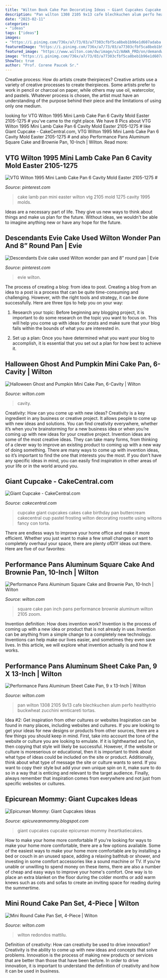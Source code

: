 ```yaml
---
title: "Wilton Book Cake Pan Decorating Ideas ~ Giant Cupcakes Cupcake Epicurean Mommy Iheartkatiecakes"
description: "Pan wilton 1308 2105 9x13 cafe blechkuchen alum perfo healthytrio buckwheat zucchini wmticareti tortas"
date: "2023-02-11"
categories:
- "ideas"
tags: ["ideas"]
images:
- "https://i.pinimg.com/736x/a7/73/03/a77303cfbf5ca8beb1b96e1d607adaba.jpg"
featuredImage: "https://i.pinimg.com/736x/a7/73/03/a77303cfbf5ca8beb1b96e1d607adaba.jpg"
featured_image: "https://www.wilton.com/dw/image/v2/AAWA_PRD/on/demandware.static/-/Sites-wilton-product-master/default/dw6fc2ec38/images/product/2105-8205/2105-8205_LS2.jpg?sw=800&amp;sh=800"
image: "https://i.pinimg.com/736x/a7/73/03/a77303cfbf5ca8beb1b96e1d607adaba.jpg"
ShowToc: true
author: "Prof. Corene Paucek Sr."
---
```



Creative process: How do artists create theirpieces?
Creative artists use a variety of creative processes to create theirpieces. Some artists prefer to work in pencil or charcoal on paper, while others may use oil, watercolor, and pastels. Whatever process is chosen, the artist must have an understanding of the purpose behind their piece and the limitations of using only one medium.

	

		
looking for VTG Wilton 1995 Mini Lamb Cake Pan 6 Cavity Mold Easter 2105-1275 # you've came to the right place. We have 8 Pics about VTG Wilton 1995 Mini Lamb Cake Pan 6 Cavity Mold Easter 2105-1275 # like Giant Cupcake - CakeCentral.com, VTG Wilton 1995 Mini Lamb Cake Pan 6 Cavity Mold Easter 2105-1275 # and also Performance Pans Aluminum Square Cake and Brownie Pan, 10-Inch | Wilton. Read more:
		
    
## VTG Wilton 1995 Mini Lamb Cake Pan 6 Cavity Mold Easter 2105-1275 #

<img loading=lazy src="https://i.pinimg.com/736x/a7/73/03/a77303cfbf5ca8beb1b96e1d607adaba.jpg" onerror="this.onerror=null;this.src='https://tse3.mm.bing.net/th?id=OIP.hOKX5OFQ8eImhBhph2SkbQHaHa&amp;pid=15.1';" alt="VTG Wilton 1995 Mini Lamb Cake Pan 6 Cavity Mold Easter 2105-1275 #">

_Source: pinterest.com_

>cake lamb pan mini easter wilton vtg 2105 mold 1275 cavity 1995 molds. 

	

Ideas are a necessary part of life. They give us new ways to think about things and make us plan for the future. Without ideas, we wouldn't be able to imagine anything new or have any hope for the future.

    
## Descendants Evie Cake Used Wilton Wonder Pan And 8” Round Pan | Evie

<img loading=lazy src="https://i.pinimg.com/originals/1b/d2/e5/1bd2e57684acc60f386b35650453cdfa.jpg" onerror="this.onerror=null;this.src='https://tse4.mm.bing.net/th?id=OIP.I0i9gpclqKlrnqIZe-bLNQHaJ4&amp;pid=15.1';" alt="Descendants Evie cake used Wilton wonder pan and 8” round pan | Evie">

_Source: pinterest.com_

>evie wilton. 

	

The process of creating a blog: from idea to post.
Creating a blog from an idea to a post is a process that can be quite time-consuming and challenging. However, with the right tools and strategy, it can be done successfully. Here are three tips to help you on your way: 
1. Research your topic: Before beginning any blogging project, it is important to do some research on the topic you want to focus on. This will help you come up with ideas for posts and make sure that your blog falls within the bounds of what you are interested in. 

2. Set up a plan: Once you have determined what you want your blog to accomplish, it is essential that you set out a plan for how best to achieve it.

    
## Halloween Ghost And Pumpkin Mini Cake Pan, 6-Cavity | Wilton

<img loading=lazy src="https://www.wilton.com/dw/image/v2/AAWA_PRD/on/demandware.static/-/Sites-wilton-product-master/default/dw846bbc3b/images/product/2105-8961/2105-8961-Wilton-Halloween-Ghost-and-Pumpkin-Mini-Cake-Pan-6-Cavity-L2.jpg?sw=1440&amp;sh=750&amp;sm=fit" onerror="this.onerror=null;this.src='https://tse3.mm.bing.net/th?id=OIP.RcIf01fnHIXwcg-EJ7Z6TAHaHa&amp;pid=15.1';" alt="Halloween Ghost and Pumpkin Mini Cake Pan, 6-Cavity | Wilton">

_Source: wilton.com_

>cavity. 

	

Creativity: How can you come up with new ideas?
Creativity is a key ingredient in any business or creative project. It allows people to come up with new ideas and solutions. You can find creativity everywhere, whether it’s when you’re brainstorming for a new business idea or when you’re coming up with new ideas for your creative project.
Invention ideas are some of the most creative ideas. They can take many forms, from thinking of a clever way to improve an existing product to coming up with a new way of doing something. There are many ways to come up with invention ideas, so it’s important to find the one that interests you the most. If you don’t have any specific ideas in mind, you can easily find inspiration in other areas of your life or in the world around you.

    
## Giant Cupcake - CakeCentral.com

<img loading=lazy src="https://cdn001.cakecentral.com/gallery/2015/03/900_31407UOLU_giant-cupcake.jpg" onerror="this.onerror=null;this.src='https://tse3.mm.bing.net/th?id=OIP.TaoVL9ZAYhpys4oJONqzaAHaH7&amp;pid=15.1';" alt="Giant Cupcake - CakeCentral.com">

_Source: cakecentral.com_

>cupcake giant cupcakes cakes cake birthday pan buttercream cakecentral cup pastel frosting wilton decorating rosette using wiltons fancy con torta. 

	

There are endless ways to improve your home office and make it more efficient. Whether you just want to make a few small changes or want to completely overhaul your space, there are plenty ofDIY ideas out there. Here are five of our favorites: 

    
## Performance Pans Aluminum Square Cake And Brownie Pan, 10-Inch | Wilton

<img loading=lazy src="https://www.wilton.com/dw/image/v2/AAWA_PRD/on/demandware.static/-/Sites-wilton-product-master/default/dw6fc2ec38/images/product/2105-8205/2105-8205_LS2.jpg?sw=800&amp;sh=800" onerror="this.onerror=null;this.src='https://tse3.mm.bing.net/th?id=OIP.5zsyQJpjw8F3fkDJYzz0CgHaHa&amp;pid=15.1';" alt="Performance Pans Aluminum Square Cake and Brownie Pan, 10-Inch | Wilton">

_Source: wilton.com_

>square cake pan inch pans performance brownie aluminum wilton 2105 zoom. 

	

Invention definition: How does invention work?
Invention is the process of coming up with a new idea or product that is not already in use. Invention can be anything from a simple change to a completely new technology. Inventions can help make our lives easier, and sometimes they even save lives. In this article, we will explore what invention actually is and how it works.

    
## Performance Pans Aluminum Sheet Cake Pan, 9 X 13-Inch | Wilton

<img loading=lazy src="https://www.wilton.com/dw/image/v2/AAWA_PRD/on/demandware.static/-/Sites-wilton-product-master/default/dwa115b544/images/product/2105-1308/2105-1308-Wilton-Performance-Pans-Aluminum-Sheet-Cake-Pan-9-x-13-Inch-L1.jpg?sw=1440&amp;sh=750&amp;sm=fit" onerror="this.onerror=null;this.src='https://tse3.mm.bing.net/th?id=OIP.GOIWP1okkUlMk6uAW2wyjQHaHa&amp;pid=15.1';" alt="Performance Pans Aluminum Sheet Cake Pan, 9 x 13-Inch | Wilton">

_Source: wilton.com_

>pan wilton 1308 2105 9x13 cafe blechkuchen alum perfo healthytrio buckwheat zucchini wmticareti tortas. 

	

Idea #2: Get inspiration from other cultures or websites
Inspiration can be found in many places, including websites and cultures. If you are looking to get your ideas for new designs or products from other sources, there are a few things you should keep in mind. First, take into account the tone of the website or culture you are looking to emulate. If it is lighthearted and fun, then copying that style will likely be successful. However, if the website or culture is moreserious or educational, then it is important to think about what type of ideas could be included on the site or product. Additionally, think about what type of message the site or culture wants to send. If you want to copy their style but add your own unique spin on it, make sure to do so in a way that is enticing and relevant to the target audience. Finally, always remember that inspiration comes from everywhere and not just from specific websites or cultures.

    
## Epicurean Mommy: Giant Cupcakes Ideas

<img loading=lazy src="http://4.bp.blogspot.com/-Lsj6bMVsyiM/T8yuWquZjZI/AAAAAAAABdE/Gq-Ya5hTx4M/s1600/DSC_0469.jpg" onerror="this.onerror=null;this.src='https://tse1.mm.bing.net/th?id=OIP.L8N2cfkm4-OpoR1N18DnEAHaLL&amp;pid=15.1';" alt="Epicurean Mommy: Giant Cupcakes Ideas">

_Source: epicureanmommy.blogspot.com_

>giant cupcakes cupcake epicurean mommy iheartkatiecakes. 

	

How to make your home more comfortable
If you're looking for ways to make your home more comfortable, there are a few options available. Some of the easiest ways to make your home more comfortable are by installing a bed or couch in an unused space, adding a relaxing bathtub or shower, and investing in some comfort accessories like a sound machine or TV. If you're unable or unwilling to spend money on these items, there are also a number of cheap and easy ways to improve your home's comfort. One way is to place an extra blanket on the floor during the colder months or add warm knews such as cots and sofas to create an inviting space for reading during the summertime.

    
## Mini Round Cake Pan Set, 4-Piece | Wilton

<img loading=lazy src="https://www.wilton.com/dw/image/v2/AAWA_PRD/on/demandware.static/-/Sites-wilton-product-master/default/dw9380818a/images/product/2105-0117/2105-0117-Wilton-Mini-Round-Cake-Pan-Set-4-Piece-A1.jpg?sw=1440&amp;sh=750&amp;sm=fit" onerror="this.onerror=null;this.src='https://tse3.mm.bing.net/th?id=OIP.Jzmf6RfwP1RoFLjTFyKttQHaHa&amp;pid=15.1';" alt="Mini Round Cake Pan Set, 4-Piece | Wilton">

_Source: wilton.com_

>wilton redondos mattilu. 

	

Definition of creativity: How can creativity be used to drive innovation?
Creativity is the ability to come up with new ideas and concepts that solve problems. Innovation is the process of making new products or services that are better than those that have been before. In order to drive innovation, it is important to understand the definition of creativity and how it can be used in business.

